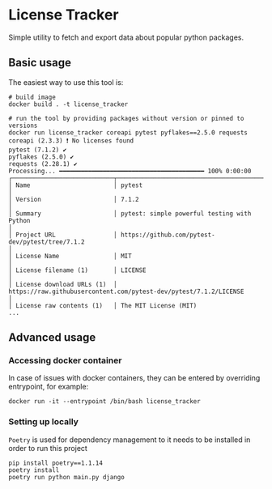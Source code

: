 # License Tracker

Simple utility to fetch and export data about popular python packages.

## Basic usage

The easiest way to use this tool is:
```shell
# build image
docker build . -t license_tracker

# run the tool by providing packages without version or pinned to versions
docker run license_tracker coreapi pytest pyflakes==2.5.0 requests
coreapi (2.3.3) ❗ No licenses found
pytest (7.1.2) ✔
pyflakes (2.5.0) ✔
requests (2.28.1) ✔
Processing... ━━━━━━━━━━━━━━━━━━━━━━━━━━━━━━━━━━━━━━━━ 100% 0:00:00
┌────────────────────────────┬───────────────────────────────────────────────────────────────────────────────────────────────────────────────────────┐
│ Name                       │ pytest                                                                                                                │
│ Version                    │ 7.1.2                                                                                                                 │
│ Summary                    │ pytest: simple powerful testing with Python                                                                           │
│ Project URL                │ https://github.com/pytest-dev/pytest/tree/7.1.2                                                                       │
│ License Name               │ MIT                                                                                                                   │
│ License filename (1)       │ LICENSE                                                                                                               │
│ License download URLs (1)  │ https://raw.githubusercontent.com/pytest-dev/pytest/7.1.2/LICENSE                                                     │
│ License raw contents (1)   │ The MIT License (MIT)
...
```

## Advanced usage

### Accessing docker container

In case of issues with docker containers, they can be entered by overriding
entrypoint, for example:
```shell
docker run -it --entrypoint /bin/bash license_tracker
```

### Setting up locally

`Poetry` is used for dependency management to it needs to be installed in order to run this project

```shell
pip install poetry==1.1.14
poetry install
poetry run python main.py django
```
